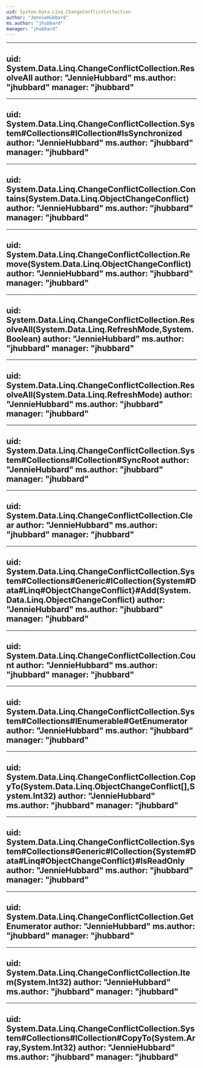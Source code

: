 ```yaml
---
uid: System.Data.Linq.ChangeConflictCollection
author: "JennieHubbard"
ms.author: "jhubbard"
manager: "jhubbard"
---
```


---
uid: System.Data.Linq.ChangeConflictCollection.ResolveAll
author: "JennieHubbard"
ms.author: "jhubbard"
manager: "jhubbard"
---

---
uid: System.Data.Linq.ChangeConflictCollection.System#Collections#ICollection#IsSynchronized
author: "JennieHubbard"
ms.author: "jhubbard"
manager: "jhubbard"
---

---
uid: System.Data.Linq.ChangeConflictCollection.Contains(System.Data.Linq.ObjectChangeConflict)
author: "JennieHubbard"
ms.author: "jhubbard"
manager: "jhubbard"
---

---
uid: System.Data.Linq.ChangeConflictCollection.Remove(System.Data.Linq.ObjectChangeConflict)
author: "JennieHubbard"
ms.author: "jhubbard"
manager: "jhubbard"
---

---
uid: System.Data.Linq.ChangeConflictCollection.ResolveAll(System.Data.Linq.RefreshMode,System.Boolean)
author: "JennieHubbard"
ms.author: "jhubbard"
manager: "jhubbard"
---

---
uid: System.Data.Linq.ChangeConflictCollection.ResolveAll(System.Data.Linq.RefreshMode)
author: "JennieHubbard"
ms.author: "jhubbard"
manager: "jhubbard"
---

---
uid: System.Data.Linq.ChangeConflictCollection.System#Collections#ICollection#SyncRoot
author: "JennieHubbard"
ms.author: "jhubbard"
manager: "jhubbard"
---

---
uid: System.Data.Linq.ChangeConflictCollection.Clear
author: "JennieHubbard"
ms.author: "jhubbard"
manager: "jhubbard"
---

---
uid: System.Data.Linq.ChangeConflictCollection.System#Collections#Generic#ICollection{System#Data#Linq#ObjectChangeConflict}#Add(System.Data.Linq.ObjectChangeConflict)
author: "JennieHubbard"
ms.author: "jhubbard"
manager: "jhubbard"
---

---
uid: System.Data.Linq.ChangeConflictCollection.Count
author: "JennieHubbard"
ms.author: "jhubbard"
manager: "jhubbard"
---

---
uid: System.Data.Linq.ChangeConflictCollection.System#Collections#IEnumerable#GetEnumerator
author: "JennieHubbard"
ms.author: "jhubbard"
manager: "jhubbard"
---

---
uid: System.Data.Linq.ChangeConflictCollection.CopyTo(System.Data.Linq.ObjectChangeConflict[],System.Int32)
author: "JennieHubbard"
ms.author: "jhubbard"
manager: "jhubbard"
---

---
uid: System.Data.Linq.ChangeConflictCollection.System#Collections#Generic#ICollection{System#Data#Linq#ObjectChangeConflict}#IsReadOnly
author: "JennieHubbard"
ms.author: "jhubbard"
manager: "jhubbard"
---

---
uid: System.Data.Linq.ChangeConflictCollection.GetEnumerator
author: "JennieHubbard"
ms.author: "jhubbard"
manager: "jhubbard"
---

---
uid: System.Data.Linq.ChangeConflictCollection.Item(System.Int32)
author: "JennieHubbard"
ms.author: "jhubbard"
manager: "jhubbard"
---

---
uid: System.Data.Linq.ChangeConflictCollection.System#Collections#ICollection#CopyTo(System.Array,System.Int32)
author: "JennieHubbard"
ms.author: "jhubbard"
manager: "jhubbard"
---
